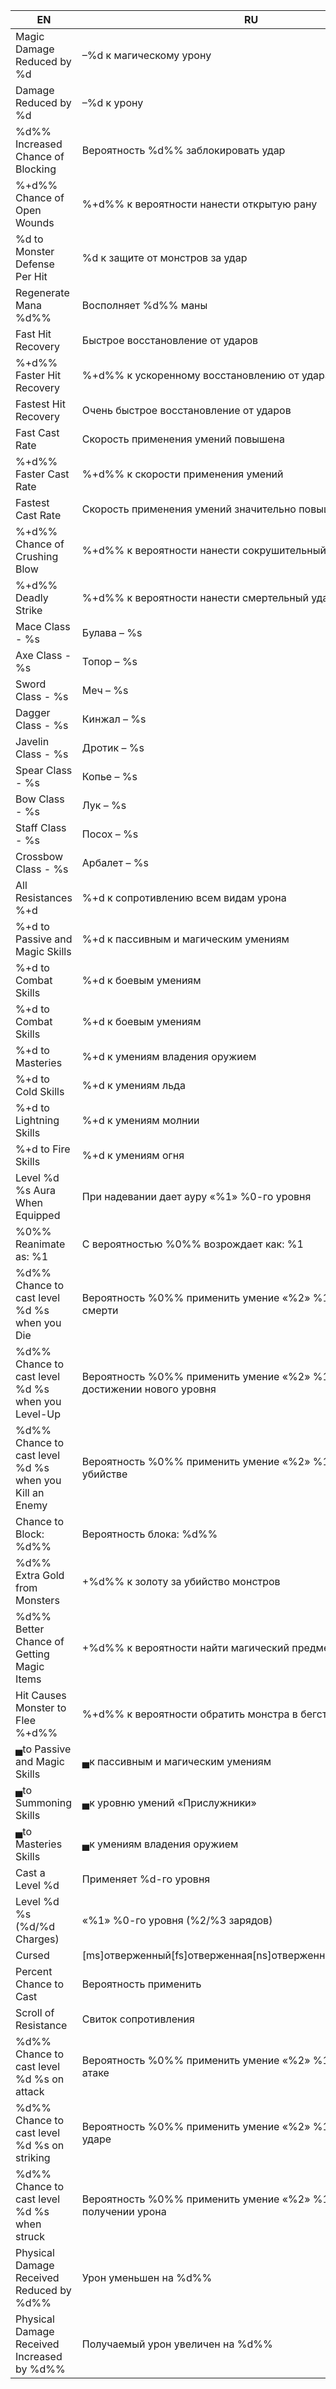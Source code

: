 | EN | RU | CHANGED |
| --- | --- | --- |
| Magic Damage Reduced by %d | –%d к магическому урону | –%d получаемого магического урона |
| Damage Reduced by %d | –%d к урону | –%d получаемого урона |
| %d%% Increased Chance of Blocking | Вероятность %d%% заблокировать удар | +%d%% к шансу блокирования |
| %+d%% Chance of Open Wounds | %+d%% к вероятности нанести открытую рану | %+d%% к шансу нанести открытую рану |
| %d to Monster Defense Per Hit | %d к защите от монстров за удар | %d защиты монстра за удар |
| Regenerate Mana %d%% | Восполняет %d%% маны | +%d%% к восполнению маны |
| Fast Hit Recovery | Быстрое восстановление от ударов | Быстрое восстановление после ударов |
| %+d%% Faster Hit Recovery | %+d%% к ускоренному восстановлению от удара | %+d%% к ускоренному восстановлению после удара |
| Fastest Hit Recovery | Очень быстрое восстановление от ударов | Очень быстрое восстановление после ударов |
| Fast Cast Rate | Скорость применения умений повышена | Скорость колдовства повышена |
| %+d%% Faster Cast Rate | %+d%% к скорости применения умений | %+d%% к скорости колдовства |
| Fastest Cast Rate | Скорость применения умений значительно повышена | Скорость колдовства значительно повышена |
| %+d%% Chance of Crushing Blow | %+d%% к вероятности нанести сокрушительный удар | %+d%% к шансу нанести сокрушительный удар |
| %+d%% Deadly Strike | %+d%% к вероятности нанести смертельный удар | %+d%% к шансу нанести смертельный удар |
| Mace Class - %s | Булава – %s | Булавы – %s |
| Axe Class - %s | Топор – %s | Топоры – %s |
| Sword Class - %s | Меч – %s | Мечи – %s |
| Dagger Class - %s | Кинжал – %s | Кинжалы – %s |
| Javelin Class - %s | Дротик – %s | Дротики – %s |
| Spear Class - %s | Копье – %s | Копья – %s |
| Bow Class - %s | Лук – %s | Луки – %s |
| Staff Class - %s | Посох – %s | Посохи – %s |
| Crossbow Class - %s | Арбалет – %s | Арбалеты – %s |
| All Resistances %+d | %+d к сопротивлению всем видам урона | %+d ко всем сопротивлениям |
| %+d to Passive and Magic Skills | %+d к пассивным и магическим умениям | %+d к пассивным и магическим навыкам |
| %+d to Combat Skills | %+d к боевым умениям | %+d к боевым навыкам |
| %+d to Combat Skills | %+d к боевым умениям | %+d к боевым навыкам |
| %+d to Masteries | %+d к умениям владения оружием | %+d к боевому мастерству |
| %+d to Cold Skills | %+d к умениям льда | %+d к магии льда |
| %+d to Lightning Skills | %+d к умениям молнии | %+d к магии молнии |
| %+d to Fire Skills | %+d к умениям огня | %+d к магии огня |
| Level %d %s Aura When Equipped | При надевании дает ауру «%1» %0-го уровня | При надевании дает ауру «%1» %0 уровня |
| %0%% Reanimate as: %1 | С вероятностью %0%% возрождает как: %1 | С шансом %0%% возрождает как: %1 |
| %d%% Chance to cast level %d %s when you Die | Вероятность %0%% применить умение «%2» %1-го уровня после смерти | %0%% шанс применить умение «%2» %1 уровня после смерти |
| %d%% Chance to cast level %d %s when you Level-Up | Вероятность %0%% применить умение «%2» %1-го уровня при достижении нового уровня | %0%% шанс применить умение «%2» %1 уровня при достижении нового уровня |
| %d%% Chance to cast level %d %s when you Kill an Enemy | Вероятность %0%% применить умение «%2» %1-го уровня при убийстве | %0%% шанс применить умение «%2» %1 уровня при убийстве |
| Chance to Block: %d%% | Вероятность блока: %d%% | Шанс блока: %d%% |
| %d%% Extra Gold from Monsters | +%d%% к золоту за убийство монстров | +%d%% золота за убийство монстров |
| %d%% Better Chance of Getting Magic Items | +%d%% к вероятности найти магический предмет | +%d%% к шансу найти магический предмет |
| Hit Causes Monster to Flee %+d%% | %+d%% к вероятности обратить монстра в бегство при ударе | %+d%% к шансу обратить монстра в бегство при ударе |
| ▄to Passive and Magic Skills | ▄к пассивным и магическим умениям | ▄к пассивным и магическим навыкам |
| ▄to Summoning Skills | ▄к уровню умений «Прислужники» | ▄к уровню умений «Призыв» |
| ▄to Masteries Skills | ▄к умениям владения оружием | ▄к Боевому мастерству |
| Cast a Level %d | Применяет %d-го уровня | Применяет %d уровня |
| Level %d %s (%d/%d Charges) | «%1» %0-го уровня (%2/%3 зарядов) | «%1» %0 уровня (%2/%3 зарядов) |
| Cursed | [ms]отверженный[fs]отверженная[ns]отверженное[pl]отверженные | [ms]проклятый[fs]проклятая[ns]проклятое[pl]проклятые |
| Percent Chance to Cast | Вероятность применить | Шанс применить |
| Scroll of Resistance | Свиток сопротивления | Свиток сопротивлений |
| %d%% Chance to cast level %d %s on attack | Вероятность %0%% применить умение «%2» %1-го уровня при атаке | %0%% шанс применить умение «%2» %1 уровня при атаке |
| %d%% Chance to cast level %d %s on striking | Вероятность %0%% применить умение «%2» %1-го уровня при ударе | %0%% шанс применить умение «%2» %1 уровня при ударе |
| %d%% Chance to cast level %d %s when struck | Вероятность %0%% применить умение «%2» %1-го уровня при получении урона | %0%% шанс применить умение «%2» %1 уровня при получении урона |
| Physical Damage Received Reduced by %d%% | Урон уменьшен на %d%% | Получаемый физический урон уменьшен на %d%% |
| Physical Damage Received Increased by %d%% | Получаемый урон увеличен на %d%% | Получаемый физический урон увеличен на %d%% |
